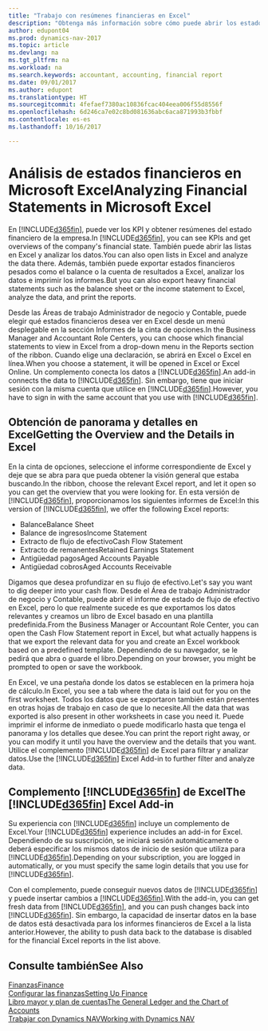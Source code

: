 ```yaml
---
title: "Trabajo con resúmenes financieras en Excel"
description: "Obtenga más información sobre cómo puede abrir los estados financieros en Microsoft Excel desde Dynamics NAV para un mejor análisis."
author: edupont04
ms.prod: dynamics-nav-2017
ms.topic: article
ms.devlang: na
ms.tgt_pltfrm: na
ms.workload: na
ms.search.keywords: accountant, accounting, financial report
ms.date: 09/01/2017
ms.author: edupont
ms.translationtype: HT
ms.sourcegitcommit: 4fefaef7380ac10836fcac404eea006f55d8556f
ms.openlocfilehash: 6d246ca7e02c8bd081636abc6aca871993b3fbbf
ms.contentlocale: es-es
ms.lasthandoff: 10/16/2017

---
```

# <a name="analyzing-financial-statements-in-microsoft-excel"></a><span data-ttu-id="6dc22-103">Análisis de estados financieros en Microsoft Excel</span><span class="sxs-lookup"><span data-stu-id="6dc22-103">Analyzing Financial Statements in Microsoft Excel</span></span>
<span data-ttu-id="6dc22-104">En [!INCLUDE[d365fin](includes/d365fin_md.md)], puede ver los KPI y obtener resúmenes del estado financiero de la empresa.</span><span class="sxs-lookup"><span data-stu-id="6dc22-104">In [!INCLUDE[d365fin](includes/d365fin_md.md)], you can see KPIs and get overviews of the company's financial state.</span></span> <span data-ttu-id="6dc22-105">También puede abrir las listas en Excel y analizar los datos.</span><span class="sxs-lookup"><span data-stu-id="6dc22-105">You can also open lists in Excel and analyze the data there.</span></span> <span data-ttu-id="6dc22-106">Además, también puede exportar estados financieros pesados como el balance o la cuenta de resultados a Excel, analizar los datos e imprimir los informes.</span><span class="sxs-lookup"><span data-stu-id="6dc22-106">But you can also export heavy financial statements such as the balance sheet or the income statement to Excel, analyze the data, and print the reports.</span></span>  

<span data-ttu-id="6dc22-107">Desde las Áreas de trabajo Administrador de negocio y Contable, puede elegir qué estados financieros desea ver en Excel desde un menú desplegable en la sección Informes de la cinta de opciones.</span><span class="sxs-lookup"><span data-stu-id="6dc22-107">In the Business Manager and Accountant Role Centers, you can choose which financial statements to view in Excel from a drop-down menu in the Reports section of the ribbon.</span></span> <span data-ttu-id="6dc22-108">Cuando elige una declaración, se abrirá en Excel o Excel en línea.</span><span class="sxs-lookup"><span data-stu-id="6dc22-108">When you choose a statement, it will be opened in Excel or Excel Online.</span></span> <span data-ttu-id="6dc22-109">Un complemento conecta los datos a [!INCLUDE[d365fin](includes/d365fin_md.md)].</span><span class="sxs-lookup"><span data-stu-id="6dc22-109">An add-in connects the data to [!INCLUDE[d365fin](includes/d365fin_md.md)].</span></span> <span data-ttu-id="6dc22-110">Sin embargo, tiene que iniciar sesión con la misma cuenta que utilice en [!INCLUDE[d365fin](includes/d365fin_md.md)].</span><span class="sxs-lookup"><span data-stu-id="6dc22-110">However, you have to sign in with the same account that you use with [!INCLUDE[d365fin](includes/d365fin_md.md)].</span></span>  

## <a name="getting-the-overview-and-the-details-in-excel"></a><span data-ttu-id="6dc22-111">Obtención de panorama y detalles en Excel</span><span class="sxs-lookup"><span data-stu-id="6dc22-111">Getting the Overview and the Details in Excel</span></span>
<span data-ttu-id="6dc22-112">En la cinta de opciones, seleccione el informe correspondiente de Excel y deje que se abra para que pueda obtener la visión general que estaba buscando.</span><span class="sxs-lookup"><span data-stu-id="6dc22-112">In the ribbon, choose the relevant Excel report, and let it open so you can get the overview that you were looking for.</span></span> <span data-ttu-id="6dc22-113">En esta versión de [!INCLUDE[d365fin](includes/d365fin_md.md)], proporcionamos los siguientes informes de Excel:</span><span class="sxs-lookup"><span data-stu-id="6dc22-113">In this version of [!INCLUDE[d365fin](includes/d365fin_md.md)], we offer the following Excel reports:</span></span>

- <span data-ttu-id="6dc22-114">Balance</span><span class="sxs-lookup"><span data-stu-id="6dc22-114">Balance Sheet</span></span>  
- <span data-ttu-id="6dc22-115">Balance de ingresos</span><span class="sxs-lookup"><span data-stu-id="6dc22-115">Income Statement</span></span>  
- <span data-ttu-id="6dc22-116">Extracto de flujo de efectivo</span><span class="sxs-lookup"><span data-stu-id="6dc22-116">Cash Flow Statement</span></span>  
- <span data-ttu-id="6dc22-117">Extracto de remanentes</span><span class="sxs-lookup"><span data-stu-id="6dc22-117">Retained Earnings Statement</span></span>  
- <span data-ttu-id="6dc22-118">Antigüedad pagos</span><span class="sxs-lookup"><span data-stu-id="6dc22-118">Aged Accounts Payable</span></span>  
- <span data-ttu-id="6dc22-119">Antigüedad cobros</span><span class="sxs-lookup"><span data-stu-id="6dc22-119">Aged Accounts Receivable</span></span>  

<span data-ttu-id="6dc22-120">Digamos que desea profundizar en su flujo de efectivo.</span><span class="sxs-lookup"><span data-stu-id="6dc22-120">Let's say you want to dig deeper into your cash flow.</span></span> <span data-ttu-id="6dc22-121">Desde el Área de trabajo Administrador de negocio y Contable, puede abrir el informe de estado de flujo de efectivo en Excel, pero lo que realmente sucede es que exportamos los datos relevantes y creamos un libro de Excel basado en una plantilla predefinida.</span><span class="sxs-lookup"><span data-stu-id="6dc22-121">From the Business Manager or Accountant Role Center, you can open the Cash Flow Statement report in Excel, but what actually happens is that we export the relevant data for you and create an Excel workbook based on a predefined template.</span></span> <span data-ttu-id="6dc22-122">Dependiendo de su navegador, se le pedirá que abra o guarde el libro.</span><span class="sxs-lookup"><span data-stu-id="6dc22-122">Depending on your browser, you might be prompted to open or save the workbook.</span></span>  

<span data-ttu-id="6dc22-123">En Excel, ve una pestaña donde los datos se establecen en la primera hoja de cálculo.</span><span class="sxs-lookup"><span data-stu-id="6dc22-123">In Excel, you see a tab where the data is laid out for you on the first worksheet.</span></span> <span data-ttu-id="6dc22-124">Todos los datos que se exportaron también están presentes en otras hojas de trabajo en caso de que lo necesite.</span><span class="sxs-lookup"><span data-stu-id="6dc22-124">All the data that was exported is also present in other worksheets in case you need it.</span></span> <span data-ttu-id="6dc22-125">Puede imprimir el informe de inmediato o puede modificarlo hasta que tenga el panorama y los detalles que desee.</span><span class="sxs-lookup"><span data-stu-id="6dc22-125">You can print the report right away, or you can modify it until you have the overview and the details that you want.</span></span> <span data-ttu-id="6dc22-126">Utilice el complemento [!INCLUDE[d365fin](includes/d365fin_md.md)] de Excel para filtrar y analizar datos.</span><span class="sxs-lookup"><span data-stu-id="6dc22-126">Use the [!INCLUDE[d365fin](includes/d365fin_md.md)] Excel Add-in to further filter and analyze data.</span></span>  

## <a name="the-included365finincludesd365finmdmd-excel-add-in"></a><span data-ttu-id="6dc22-127">Complemento [!INCLUDE[d365fin](includes/d365fin_md.md)] de Excel</span><span class="sxs-lookup"><span data-stu-id="6dc22-127">The [!INCLUDE[d365fin](includes/d365fin_md.md)] Excel Add-in</span></span>
<span data-ttu-id="6dc22-128">Su experiencia con [!INCLUDE[d365fin](includes/d365fin_md.md)] incluye un complemento de Excel.</span><span class="sxs-lookup"><span data-stu-id="6dc22-128">Your [!INCLUDE[d365fin](includes/d365fin_md.md)] experience includes an add-in for Excel.</span></span> <span data-ttu-id="6dc22-129">Dependiendo de su suscripción, se iniciará sesión automáticamente o deberá especificar los mismos datos de inicio de sesión que utiliza para [!INCLUDE[d365fin](includes/d365fin_md.md)].</span><span class="sxs-lookup"><span data-stu-id="6dc22-129">Depending on your subscription, you are logged in automatically, or you must specify the same login details that you use for [!INCLUDE[d365fin](includes/d365fin_md.md)].</span></span>  

<span data-ttu-id="6dc22-130">Con el complemento, puede conseguir nuevos datos de [!INCLUDE[d365fin](includes/d365fin_md.md)] y puede insertar cambios a [!INCLUDE[d365fin](includes/d365fin_md.md)].</span><span class="sxs-lookup"><span data-stu-id="6dc22-130">With the add-in, you can get fresh data from [!INCLUDE[d365fin](includes/d365fin_md.md)], and you can push changes back into [!INCLUDE[d365fin](includes/d365fin_md.md)].</span></span> <span data-ttu-id="6dc22-131">Sin embargo, la capacidad de insertar datos en la base de datos está desactivada para los informes financieros de Excel a la lista anterior.</span><span class="sxs-lookup"><span data-stu-id="6dc22-131">However, the ability to push data back to the database is disabled for the financial Excel reports in the list above.</span></span>  

## <a name="see-also"></a><span data-ttu-id="6dc22-132">Consulte también</span><span class="sxs-lookup"><span data-stu-id="6dc22-132">See Also</span></span>
[<span data-ttu-id="6dc22-133">Finanzas</span><span class="sxs-lookup"><span data-stu-id="6dc22-133">Finance</span></span>](finance.md)  
[<span data-ttu-id="6dc22-134">Configurar las finanzas</span><span class="sxs-lookup"><span data-stu-id="6dc22-134">Setting Up Finance</span></span>](finance-setup-finance.md)  
[<span data-ttu-id="6dc22-135">Libro mayor y plan de cuentas</span><span class="sxs-lookup"><span data-stu-id="6dc22-135">The General Ledger and the Chart of Accounts</span></span>](finance-general-ledger.md)  
[<span data-ttu-id="6dc22-136">Trabajar con Dynamics NAV</span><span class="sxs-lookup"><span data-stu-id="6dc22-136">Working with Dynamics NAV</span></span>](ui-work-product.md)  

